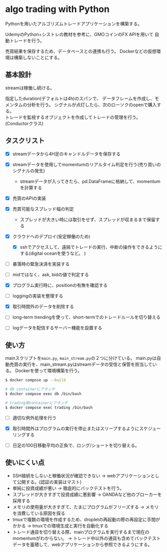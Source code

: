# algo trading with Python

Pythonを用いたアルゴリズムトレードアプリケーションを構築する。  

UdemyのPython+シストレの教材を参考に、GMOコインのFX APIを用いて
自動トレードを行う。

売買結果を保存するため、データベースとの連携も行う。
Dockerなどの仮想環境は構築しないことにする。

## 基本設計

streamは稼働し続ける。

指定したduration(デフォルトは4h)のスパンで、
データフレームを作成し、モメンタムの分析を行う。
シグナルが点灯したら、次のローソクのopenで購入する。  
トレードを監視するオブジェクトを作成してトレードの管理を行う。(Conductorクラス)


## タスクリスト
- [x] streamデータから4H足のキャンドルデータを保存する
- [x] streamデータを使用してmomentumのリアルタイム判定を行う(売り買いのシグナルの発生)
    - streamデータが入ってきたら、pd.DataFrameに格納して、momentumを計算する
- [x] 売買のAPIの実装
- [x] 売買可能なスプレッド幅の判定
    - スプレッドが大きい時には取引をせず、スプレッドが収まるまで保留する
- [x] クラウドへのデプロイ(安定稼働のため)
    - [x] sshでアクセスして、遠隔でトレードの実行、中断の操作をできるようにする(digital oceanを使うなど。 )
- [ ] 暴落時の緊急決済を実装する
- [ ] midではなく、ask, bidの値で判定する
- [x] プログラム実行時に、positionの有無を確認する
- [ ] loggingの実装を整理する
- [x] 取引時間外のデータを削除する
- [ ] long-term trendingを使って、short-termでのトレードルールを切り替える
- [ ] logデータを配信するサーバー機能を設置する


## 使い方
mainスクリプトを`main.py`, `main_stream.py`の２つに分けている。
main.pyは自動売買の実行を、main_stream.pyはstreamデータの受信と保管を担当している。
Dockerを使って環境構築を行う。

```bash
$ docker compose up --build

# db containerにアタッチ
$ docker compose exec db /bin/bash

# trading用containerにアタッチ
$ docker compose exec trading /bin/bash
```




- [ ] 適切な例外処理を行う
- [x] 取引時間外はプログラムの実行を停止またはスリープするようにスケジューリングする
- [ ] 日足の100日移動平均の正負で、ロング/ショートを切り替える。





## 使いにくい点
- SSH接続をしないと稼働状況が確認できない -> webアプリケーションとして公開する。(認証の実装はマスト)
- 単純に投資成績が悪い -> 徹底的にバックテストを行う。
- スプレッドが大きすぎて投資成績に悪影響 -> OANDAなど他のブローカーを採用する
- メモリの使用量が大きすぎて、たまにプログラムがフリーズする -> メモリを消費している原因を探る
- tmuxで複数の環境を作成するため、dropletの再起動の際の再設定に手間がかかる -> tmuxでの環境生成と実行を自動化する
- トレード通貨を切り替える際、mainプログラムを実行するまで現在のmomentumがわからない。 -> トレード中以外の通貨も含めてバックテストデータを蓄積して、webアプリケーションから参照できるようにする。



